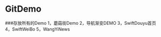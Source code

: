 # GitDemo
###存放所有的Demo
        1，蘑菇街Demo
        2，导航渐变DEMO
        3，SwiftDouyu首页
        4，SwiftWeiBo
        5，WangYiNews
